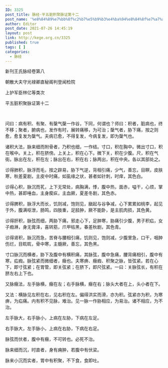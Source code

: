 ```yaml
---
ID: 3325
post_title: 脉经·平五脏积聚脉证第十二
post_name: '%e8%84%89%e7%bb%8f%c2%b7%e5%b9%b3%e4%ba%94%e8%84%8f%e7%a7%af%e8%81%9a%e8%84%89%e8%af%81%e7%ac%ac%e5%8d%81%e4%ba%8c'
author: Editor
post_date: 2021-07-26 14:45:19
layout: post
link: http://kege.org.cn/3325
published: true
tags: [ ]
categories:
  - 脉经
---
```

新刊王氏脉经卷第八

朝散大夫守光禄卿直秘阁判登闻检院

上护军臣林亿等类次

平五脏积聚脉证第十二

&nbsp;
<p class="content">问曰：病有积、有聚、有䅽气䅽<span class="emphasis_small">一作谷，下同，</span>何谓也？师曰：积者，脏病也，终不移；聚者，腑病也，发作有时，展转痛移，为可治；䅽气者，胁下痛，按之则愈，愈复发为䅽气。夫病已愈，不得复发，今病复发，即为䅽气也。</p>
<p class="content">诸积大法，脉来细而附骨者，乃积也<span class="emphasis_small">细，一作结。</span>寸口，积在胸中。微出寸口，积在喉中。关上，积在脐傍。上关上，积在心下。微下关，积在少腹。尺，积在气街。脉出在左，积在左；脉出在右，积在右；脉两出，积在中央。各以其部处之。</p>
<p class="content">诊得肺积，脉浮而毛，按之辟易，胁下气逆，背相引痛，少气，善忘，目瞑，皮肤寒，秋差夏剧，主皮中时痛，如虱缘之状，甚者如针刺，时痒，其色白。</p>
<p class="content">诊得心积，脉沉而芤，上下无常处，病胸满，悸，腹中热，面赤，嗌干，心烦，掌中热，甚即唾血，主身瘈疭，主血厥，夏差冬剧，其色赤。</p>
<p class="content">诊得脾积，脉浮大而长，饥则减，饱则见，䐜起与谷争减，心下累累如桃李，起见于外，腹满呕泄，肠鸣，四肢重，足胫肿，厥不能卧，是主肌肉损，其色黄。</p>
<p class="content">诊得肝积，脉弦而细，两胁下痛，邪走心下，足肿寒，胁痛引少腹，男子积疝，女子瘕淋，身无膏泽，喜转筋，爪甲枯黑，春差秋剧，其色青。</p>
<p class="content">诊得肾积，脉沉而急，苦脊与腰相引痛，饥则见，饱则减，少腹里急，口干，咽肿伤烂，目䀮䀮，骨中寒，主髓厥，善忘，其色黑。</p>
<p class="content">寸口脉沉而横者，胁下及腹中有横积痛，其脉弦，腹中急痛，腰背痛相引，腹中有寒，疝瘕。脉弦紧而微细者，癥也。夫寒痹、癥瘕、积聚之脉，皆弦紧。若在心下，即寸弦紧；在胃管，即关弦紧；在脐下，即尺弦紧。<span class="emphasis_small">一曰：关脉弦长，有积在脐左右上下也。</span></p>
<p class="content">又脉癥法，左手脉横，癥在左；右手脉横，癥在右；脉头大者在上，头小者在下。</p>
<p class="content">又法：横脉见左积在右，见右积在左。偏得洪实而滑，亦为积。弦紧亦为积，为寒痹，为疝痛。内有积不见脉，难治。见一脉<span class="emphasis_small">一作胁</span>相应，为易治。诸不相应，为不治。</p>
<p class="content">左手脉大，右手脉小，上病在左胁，下病在左足。</p>
<p class="content">右手脉大，左手脉小，上病在右胁，下病在右足。</p>
<p class="content">脉弦而伏者，腹中有癥，不可转也。必死不治。</p>
<p class="content">脉来细而沉，时直者，身有痈肿，若腹中有伏梁。</p>
<p class="content">脉来小沉而实者，胃中有积聚，不下食，食即吐。</p>